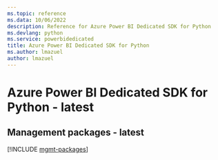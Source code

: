 ```yaml
---
ms.topic: reference
ms.data: 10/06/2022
description: Reference for Azure Power BI Dedicated SDK for Python
ms.devlang: python
ms.service: powerbidedicated
title: Azure Power BI Dedicated SDK for Python
ms.author: lmazuel
author: lmazuel
---
```

# Azure Power BI Dedicated SDK for Python - latest

## Management packages - latest
[!INCLUDE [mgmt-packages](power-bi-dedicated-mgmt-index.md)]